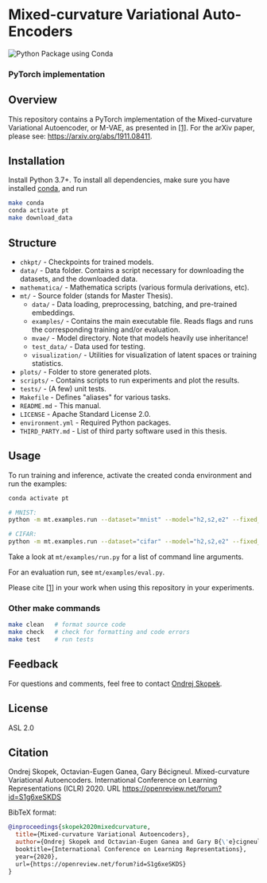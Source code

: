 # Mixed-curvature Variational Auto-Encoders

![Python Package using Conda](https://github.com/oskopek/mvae/workflows/Python%20Package%20using%20Conda/badge.svg)

### PyTorch implementation

## Overview

This repository contains a PyTorch implementation of the Mixed-curvature Variational Autoencoder, or M-VAE,
as presented in [[1]](#citation). For the arXiv paper, please see: https://arxiv.org/abs/1911.08411.

## Installation

Install Python 3.7+.
To install all dependencies, make sure you have installed [conda](https://docs.conda.io/en/latest/miniconda.html), and run

```bash
make conda
conda activate pt
make download_data
```


## Structure

* `chkpt/` - Checkpoints for trained models.
* `data/` - Data folder. Contains a script necessary for downloading the datasets, and the downloaded data.
* `mathematica/` - Mathematica scripts (various formula derivations, etc).
* `mt/` - Source folder (stands for Master Thesis).
  * `data/` - Data loading, preprocessing, batching, and pre-trained embeddings.
  * `examples/` - Contains the main executable file. Reads flags and runs the corresponding training and/or evaluation.
  * `mvae/` - Model directory. Note that models heavily use inheritance!
  * `test_data/` - Data used for testing.
  * `visualization/` - Utilities for visualization of latent spaces or training statistics.
* `plots/` - Folder to store generated plots.
* `scripts/` - Contains scripts to run experiments and plot the results.
* `tests/` - (A few) unit tests.
* `Makefile` - Defines "aliases" for various tasks.
* `README.md` - This manual.
* `LICENSE` - Apache Standard License 2.0.
* `environment.yml` - Required Python packages.
* `THIRD_PARTY.md` - List of third party software used in this thesis.

## Usage

To run training and inference, activate the created conda environment and run the examples:

```bash
conda activate pt

# MNIST:
python -m mt.examples.run --dataset="mnist" --model="h2,s2,e2" --fixed_curvature=False

# CIFAR:
python -m mt.examples.run --dataset="cifar" --model="h2,s2,e2" --fixed_curvature=False --h_dim=8192 --architecture="conv"
```

Take a look at `mt/examples/run.py` for a list of command line arguments.

For an evaluation run, see `mt/examples/eval.py`.

Please cite [[1](#citation)] in your work when using this repository in your experiments.

### Other make commands

```bash
make clean   # format source code
make check   # check for formatting and code errors
make test    # run tests
```

## Feedback

For questions and comments, feel free to contact [Ondrej Skopek](mailto:oskopek@oskopek.com).

## License

ASL 2.0

## Citation

Ondrej Skopek, Octavian-Eugen Ganea, Gary Bécigneul. Mixed-curvature Variational Autoencoders. International Conference on Learning Representations (ICLR) 2020. URL https://openreview.net/forum?id=S1g6xeSKDS

BibTeX format:
```bibtex
@inproceedings{skopek2020mixedcurvature,
  title={Mixed-curvature Variational Autoencoders},
  author={Ondrej Skopek and Octavian-Eugen Ganea and Gary B{\'e}cigneul,
  booktitle={International Conference on Learning Representations},
  year={2020},
  url={https://openreview.net/forum?id=S1g6xeSKDS}
}
```

